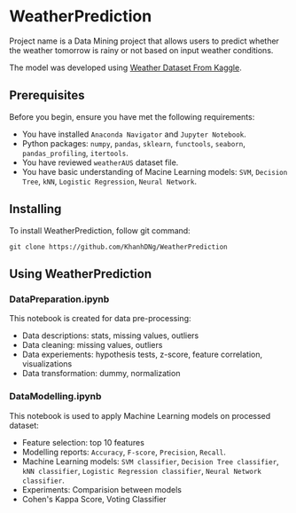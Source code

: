 # WeatherPrediction

Project name is a Data Mining project that allows users to predict whether the weather tomorrow is rainy or not based on input weather conditions.

The model was developed using [Weather Dataset From Kaggle](https://www.kaggle.com/jsphyg/weather-dataset-rattle-package).

## Prerequisites

Before you begin, ensure you have met the following requirements:
* You have installed `Anaconda Navigator` and `Jupyter Notebook`.
* Python packages: `numpy`, `pandas`, `sklearn`, `functools`, `seaborn`, `pandas_profiling`, `itertools`.
* You have reviewed `weatherAUS` dataset file.
* You have basic understanding of Macine Learning models: `SVM`, `Decision Tree`, `kNN`, `Logistic Regression`, `Neural Network`.

## Installing

To install WeatherPrediction, follow git command:
```
git clone https://github.com/KhanhDNg/WeatherPrediction
```
## Using WeatherPrediction

### DataPreparation.ipynb
This notebook is created for data pre-processing:
* Data descriptions: stats, missing values, outliers
* Data cleaning: missing values, outliers
* Data experiements: hypothesis tests, z-score, feature correlation, visualizations
* Data transformation: dummy, normalization

### DataModelling.ipynb
This notebook is used to apply Machine Learning models on processed dataset:
* Feature selection: top 10 features
* Modelling reports: `Accuracy`, `F-score`, `Precision`, `Recall`.
* Machine Learning models: `SVM classifier`, `Decision Tree classifier`, `kNN classifier`, `Logistic Regression classifier`, `Neural Network classifier`.
* Experiments: Comparision between models
* Cohen's Kappa Score, Voting Classifier
